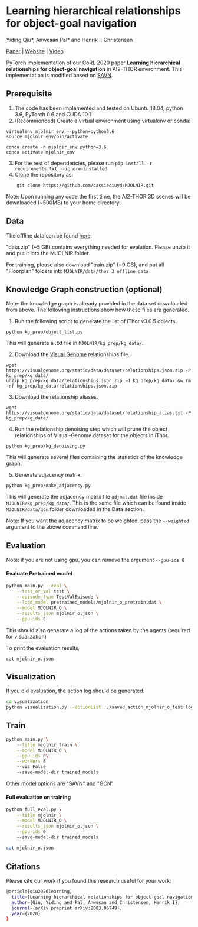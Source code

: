 # Learning hierarchical relationships for object-goal navigation

Yiding Qiu*, Anwesan Pal* and Henrik I. Christensen

[Paper](https://arxiv.org/abs/2003.06749) | [Website](https://sites.google.com/eng.ucsd.edu/mjolnir) | [Video](https://www.youtube.com/watch?v=eCxWwohbOd8)

PyTorch implementation of our CoRL 2020 paper **Learning hierarchical relationships for object-goal navigation** in AI2-THOR environment. This implementation is modified based on [SAVN](https://github.com/allenai/savn).


## Prerequisite

1. The code has been implemented and tested on Ubuntu 18.04, python 3.6, PyTorch 0.6 and CUDA 10.1
2. (Recommended) Create a virtual environment using virtualenv or conda:
```
virtualenv mjolnir_env --python=python3.6
source mjolnir_env/bin/activate
``` 

```
conda create -n mjolnir_env python=3.6
conda activate mjolnir_env
```

3. For the rest of dependencies, please run `pip install -r requirements.txt --ignore-installed`
4. Clone the repository as:
```
    git clone https://github.com/cassieqiuyd/MJOLNIR.git
```

Note: Upon running any code the first time, the AI2-THOR 3D scenes will be downloaded (~500MB) to your home directory. 

## Data

The offline data can be found [here](https://drive.google.com/drive/folders/1i6V_t6TqaTpUdUFpOJT3y3KraJjak-sa?usp=sharing).

"data.zip" (~5 GB) contains everything needed for evalution. Please unzip it and put it into the MJOLNIR folder.

For training, please also download "train.zip" (~9 GB), and put all "Floorplan" folders into `MJOLNIR/data/thor_3_offline_data`

## Knowledge Graph construction (optional)
Note: the knowledge graph is already provided in the data set downloaded from above. The following instructions show how these files are generated.

1. Run the following script to generate the list of iThor v3.0.5 objects.
```
python kg_prep/object_list.py
```
This will generate a .txt file in `MJOLNIR/kg_prep/kg_data/`.

2. Download the [Visual Genome](https://visualgenome.org/) relationships file.
```
wget https://visualgenome.org/static/data/dataset/relationships.json.zip -P kg_prep/kg_data/
unzip kg_prep/kg_data/relationships.json.zip -d kg_prep/kg_data/ && rm -rf kg_prep/kg_data/relationships.json.zip
```

3. Download the relationship aliases.
```
wget https://visualgenome.org/static/data/dataset/relationship_alias.txt -P kg_prep/kg_data/
```

4. Run the relationship denoising step which will prune the object relationships of Visual-Genome dataset for the objects in iThor.
```
python kg_prep/kg_denoising.py
```

This will generate several files containing the statistics of the knowledge graph.

5. Generate adjacency matrix.
```
python kg_prep/make_adjacency.py
```

This will generate the adjacency matrix file `adjmat.dat` file inside `MJOLNIR/kg_prep/kg_data/`. This is the same file which can be found inside `MJOLNIR/data/gcn` folder downloaded in the Data section.

Note: If you want the adjacency matrix to be weighted, pass the `--weighted` argument to the above command line.

## Evaluation

Note: if you are not using gpu, you can remove the argument `--gpu-ids 0`

#### Evaluate Pretrained model
```bash
python main.py --eval \
    --test_or_val test \
    --episode_type TestValEpisode \
    --load_model pretrained_models/mjolnir_o_pretrain.dat \
    --model MJOLNIR_O \
    --results_json mjolnir_o.json \
    --gpu-ids 0
```
This should also generate a log of the actions taken by the agents (required for visualization)

To print the evaluation results,

```   
cat mjolnir_o.json 
```

## Visualization

If you did evaluation, the action log should be generated. 

```bash
cd visualization
python visualization.py --actionList ../saved_action_mjolnir_o_test.log
```


## Train

```bash
python main.py \
    --title mjolnir_train \
    --model MJOLNIR_O \
    --gpu-ids 0\
    --workers 8
    --vis False
    --save-model-dir trained_models
```
Other model options are "SAVN" and "GCN"

#### Full evaluation on training
```bash
python full_eval.py \
    --title mjolnir \
    --model MJOLNIR_O \
    --results_json mjolnir_o.json \
    --gpu-ids 0
    --save-model-dir trained_models
    
cat mjolnir_o.json
```

## Citations

Please cite our work if you found this research useful for your work:

```bash
@article{qiu2020learning,
  title={Learning hierarchical relationships for object-goal navigation},
  author={Qiu, Yiding and Pal, Anwesan and Christensen, Henrik I},
  journal={arXiv preprint arXiv:2003.06749},
  year={2020}
}
```
